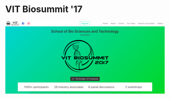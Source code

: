 # VIT Biosummit '17
![Biosummit 2017](https://github.com/synchon/react-biosummit-17/blob/master/biosummit17.png "Biosummit 2017")
